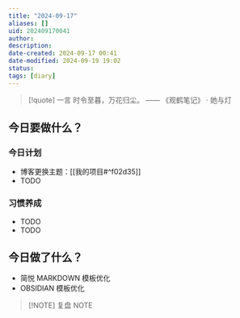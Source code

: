 ```yaml
---
title: "2024-09-17"
aliases: []
uid: 202409170041
author: 
description: 
date-created: 2024-09-17 00:41
date-modified: 2024-09-19 19:02
status: 
tags: [diary]
---
```


> [!quote] 一言
 时令至暮，万花归尘。 —— 《观鹤笔记》 · 她与灯

## 今日要做什么？

### 今日计划

- 博客更换主题：[[我的项目#^f02d35]]
- TODO

### 习惯养成

- TODO
- TODO

## 今日做了什么？

- 简悦 MARKDOWN 模板优化
- OBSIDIAN 模板优化

> [!NOTE] 复盘
> NOTE
